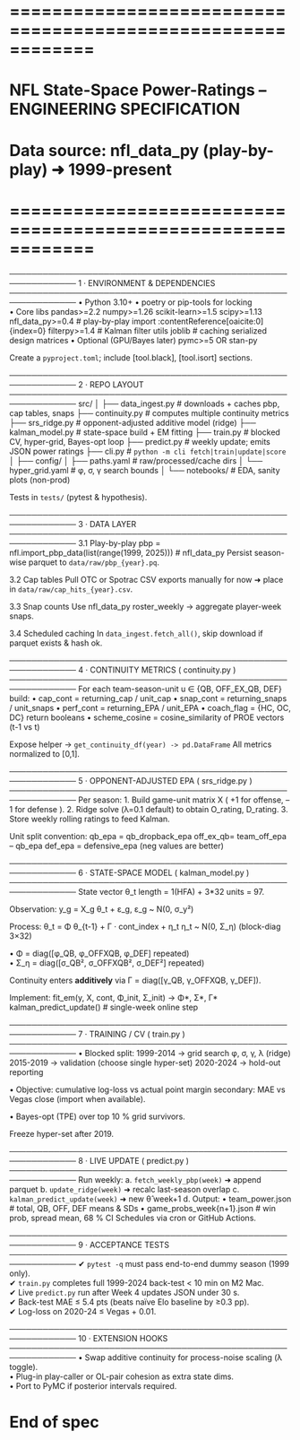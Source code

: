 # ============================================================
#  NFL State-Space Power-Ratings – ENGINEERING SPECIFICATION
#  Data source: nfl_data_py (play-by-play)  ➜ 1999-present
# ============================================================

──────────────────────────────────────────────────────────────
1 · ENVIRONMENT & DEPENDENCIES
──────────────────────────────────────────────────────────────
• Python 3.10+
• poetry or pip-tools for locking     
• Core libs
    pandas>=2.2
    numpy>=1.26
    scikit-learn>=1.5
    scipy>=1.13
    nfl_data_py>=0.4           # play-by-play import  :contentReference[oaicite:0]{index=0}
    filterpy>=1.4              # Kalman filter utils
    joblib                     # caching serialized design matrices
• Optional (GPU/Bayes later)
    pymc>=5  OR  stan-py

Create a `pyproject.toml`; include [tool.black], [tool.isort] sections.

──────────────────────────────────────────────────────────────
2 · REPO LAYOUT
──────────────────────────────────────────────────────────────
src/
│
├── data_ingest.py            # downloads + caches pbp, cap tables, snaps
├── continuity.py             # computes multiple continuity metrics
├── srs_ridge.py              # opponent-adjusted additive model (ridge)
├── kalman_model.py           # state-space build + EM fitting
├── train.py                  # blocked CV, hyper-grid, Bayes-opt loop
├── predict.py                # weekly update; emits JSON power ratings
├── cli.py                    # `python -m cli fetch|train|update|score`
│
├── config/
│   ├── paths.yaml            # raw/processed/cache dirs
│   └── hyper_grid.yaml       # φ, σ, γ search bounds
│
└── notebooks/                # EDA, sanity plots (non-prod)

Tests in  `tests/`  (pytest & hypothesis).

──────────────────────────────────────────────────────────────
3 · DATA LAYER
──────────────────────────────────────────────────────────────
3.1  Play-by-play
     pbp = nfl.import_pbp_data(list(range(1999, 2025)))        # nfl_data_py
     Persist season-wise parquet to `data/raw/pbp_{year}.pq`.

3.2  Cap tables
     Pull OTC or Spotrac CSV exports manually for now ➜
     place in `data/raw/cap_hits_{year}.csv`.

3.3  Snap counts
     Use nfl_data_py roster_weekly → aggregate player-week snaps.

3.4  Scheduled caching
     In `data_ingest.fetch_all()`, skip download if parquet exists & hash ok.

──────────────────────────────────────────────────────────────
4 · CONTINUITY METRICS ( continuity.py )
──────────────────────────────────────────────────────────────
For each team-season-unit  u ∈ {QB, OFF_EX_QB, DEF}  build:
    • cap_cont         = returning_cap / unit_cap
    • snap_cont        = returning_snaps / unit_snaps
    • perf_cont        = returning_EPA / unit_EPA
    • coach_flag       = {HC, OC, DC} return booleans
    • scheme_cosine    = cosine_similarity of PROE vectors (t-1 vs t)

Expose helper →  `get_continuity_df(year) -> pd.DataFrame`
All metrics normalized to [0,1].

──────────────────────────────────────────────────────────────
5 · OPPONENT-ADJUSTED EPA ( srs_ridge.py )
──────────────────────────────────────────────────────────────
Per season:
    1. Build game-unit matrix  X  ( +1 for offense, –1 for defense ).
    2. Ridge solve  (λ=0.1 default)  to obtain O_rating, D_rating.
    3. Store weekly rolling ratings to feed Kalman.

Unit split convention:
    qb_epa   = qb_dropback_epa
    off_ex_qb= team_off_epa – qb_epa
    def_epa  = defensive_epa  (neg values are better)

──────────────────────────────────────────────────────────────
6 · STATE-SPACE MODEL ( kalman_model.py )
──────────────────────────────────────────────────────────────
State vector θ_t  length =  1(HFA) + 3*32 units = 97.

Observation:   y_g = X_g θ_t + ε_g,   ε_g ~ N(0, σ_y²)

Process:       θ_t = Φ θ_{t-1} + Γ · cont_index + η_t
               η_t ~ N(0, Σ_η)   (block-diag 3×32)

• Φ   = diag([φ_QB, φ_OFFXQB, φ_DEF] repeated)   
• Σ_η = diag([σ_QB², σ_OFFXQB², σ_DEF²] repeated)

Continuity enters **additively** via Γ = diag([γ_QB, γ_OFFXQB, γ_DEF]).

Implement:
    fit_em(y, X, cont, Φ_init, Σ_init) -> Φ*, Σ*, Γ*
    kalman_predict_update()   # single-week online step

──────────────────────────────────────────────────────────────
7 · TRAINING / CV ( train.py )
──────────────────────────────────────────────────────────────
• Blocked split:
      1999-2014  → grid search  φ, σ, γ, λ (ridge)
      2015-2019  → validation (choose single hyper-set)
      2020-2024  → hold-out reporting

• Objective: cumulative log-loss vs actual point margin
              secondary: MAE vs Vegas close (import when available).

• Bayes-opt (TPE) over top 10 % grid survivors.

Freeze hyper-set after 2019.

──────────────────────────────────────────────────────────────
8 · LIVE UPDATE ( predict.py )
──────────────────────────────────────────────────────────────
Run weekly:
    a. `fetch_weekly_pbp(week)`  ➜ append parquet
    b. `update_ridge(week)`      ➜ recalc last-season overlap
    c. `kalman_predict_update(week)` ➜ new θ̂ week+1
    d. Output:
         • team_power.json             # total, QB, OFF, DEF means & SDs
         • game_probs_week{n+1}.json   # win prob, spread mean, 68 % CI
Schedules via cron or GitHub Actions.

──────────────────────────────────────────────────────────────
9 · ACCEPTANCE TESTS
──────────────────────────────────────────────────────────────
✔ `pytest -q` must pass end-to-end dummy season (1999 only).  
✔ `train.py` completes full 1999-2024 back-test < 10 min on M2 Mac.  
✔ Live `predict.py` run after Week 4 updates JSON under 30 s.  
✔ Back-test MAE ≤ 5.4 pts (beats naïve Elo baseline by ≥0.3 pp).  
✔ Log-loss on 2020-24 ≤ Vegas + 0.01.

──────────────────────────────────────────────────────────────
10 · EXTENSION HOOKS
──────────────────────────────────────────────────────────────
• Swap additive continuity for process-noise scaling (λ toggle).  
• Plug-in play-caller or OL-pair cohesion as extra state dims.  
• Port to PyMC if posterior intervals required.

# End of spec
